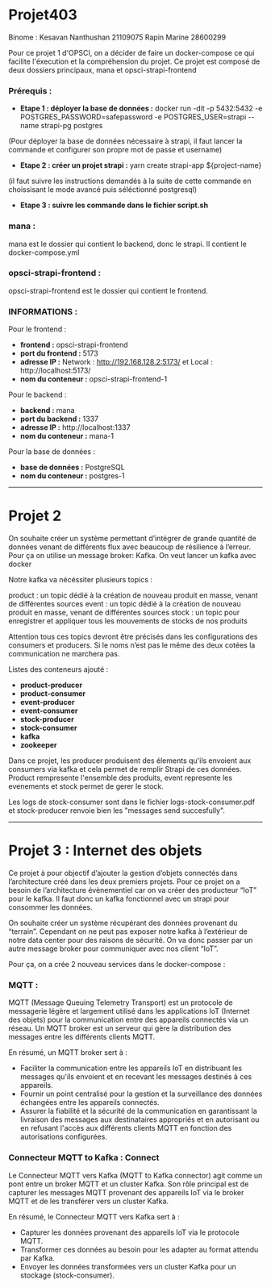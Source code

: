# Projet403
Binome : 
Kesavan Nanthushan 21109075
Rapin Marine 28600299

Pour ce projet 1 d'OPSCI, on a décider de faire un docker-compose ce qui facilite l'éxecution et la compréhension du projet. Ce projet est composé de deux dossiers principaux, mana et opsci-strapi-frontend

### Prérequis : 

- **Etape 1 : déployer la base de données :** docker run -dit -p 5432:5432 -e POSTGRES_PASSWORD=safepassword -e POSTGRES_USER=strapi --name strapi-pg postgres
  
(Pour déployer la base de données nécessaire à strapi, il faut lancer la commande et configurer son propre mot de passe et username)

- **Etape 2 : créer un projet strapi :** yarn create strapi-app ${project-name}

(il faut suivre les instructions demandés à la suite de cette commande en choissisant le mode avancé puis séléctionné postgresql)

- **Etape 3 : suivre les commande dans le fichier script.sh** 


### mana : 

mana est le dossier qui contient le backend, donc le strapi. Il contient le docker-compose.yml 

### opsci-strapi-frontend : 

opsci-strapi-frontend est le dossier qui contient le frontend.

### INFORMATIONS : 

Pour le frontend :
- **frontend :** opsci-strapi-frontend
- **port du frontend :** 5173
- **adresse IP :** Network : http://192.168.128.2:5173/ et Local : http://localhost:5173/
- **nom du conteneur :** opsci-strapi-frontend-1

Pour le backend : 
- **backend :** mana
- **port du backend :** 1337
- **adresse IP :** http://localhost:1337
- **nom du conteneur :** mana-1

Pour la base de données : 
- **base de données :** PostgreSQL
- **nom du conteneur :** postgres-1


-------------------------------------------

# Projet 2

On souhaite créer un système permettant d’intégrer de grande quantité de données venant de différents flux avec beaucoup de résilience à l’erreur.
Pour ça on utilise un message broker: Kafka. On veut lancer un kafka avec docker

Notre kafka va nécéssiter plusieurs topics :

product : un topic dédié à la création de nouveau produit en masse, venant de différentes sources
event : un topic dédié à la création de nouveau produit en masse, venant de différentes sources
stock : un topic pour enregistrer et appliquer tous les mouvements de stocks de nos produits

Attention tous ces topics devront être précisés dans les configurations des consumers et producers. Si le noms n’est pas le même des deux cotées la communication ne marchera pas.


Listes des conteneurs ajouté : 

- **product-producer**
- **product-consumer**
- **event-producer**
- **event-consumer**
- **stock-producer**
- **stock-consumer**
- **kafka**
- **zookeeper**

Dans ce projet, les producer produisent des élements qu'ils envoient aux consumers via kafka et cela permet de remplir Strapi de ces données. Product rempresente l'ensemble des produits, event represente les evenements et stock permet de gerer le stock.

Les logs de stock-consumer sont dans le fichier logs-stock-consumer.pdf et stock-producer renvoie bien les "messages send succesfully".

-------------------------------------------

# Projet 3 : Internet des objets

Ce projet à pour objectif d’ajouter la gestion d’objets connectés dans l’architecture créé dans les deux premiers projets. Pour ce projet on a besoin de l’architecture évènementiel car on va créer des producteur “IoT” pour le kafka. Il faut donc un kafka fonctionnel avec un strapi pour consommer les données.

On souhaite créer un système récupérant des données provenant du “terrain”. Cependant on ne peut pas exposer notre kafka à l’extérieur de notre data center pour des raisons de sécurité.
On va donc passer par un autre message broker pour communiquer avec nos client “IoT”.

Pour ça, on a crée 2 nouveau services dans le docker-compose : 

### MQTT :

MQTT (Message Queuing Telemetry Transport) est un protocole de messagerie légère et largement utilisé dans les applications IoT (Internet des objets) pour la communication entre des appareils connectés via un réseau. Un MQTT broker est un serveur qui gère la distribution des messages entre les différents clients MQTT.

En résumé, un MQTT broker sert à :

- Faciliter la communication entre les appareils IoT en distribuant les messages qu'ils envoient et en recevant les messages destinés à ces appareils.
- Fournir un point centralisé pour la gestion et la surveillance des données échangées entre les appareils connectés.
- Assurer la fiabilité et la sécurité de la communication en garantissant la livraison des messages aux destinataires appropriés et en autorisant ou en refusant l'accès aux différents clients MQTT en fonction des autorisations configurées.

### Connecteur MQTT to Kafka : Connect

Le Connecteur MQTT vers Kafka (MQTT to Kafka connector) agit comme un pont entre un broker MQTT et un cluster Kafka. Son rôle principal est de capturer les messages MQTT provenant des appareils IoT via le broker MQTT et de les transférer vers un cluster Kafka.

En résumé, le Connecteur MQTT vers Kafka sert à :

- Capturer les données provenant des appareils IoT via le protocole MQTT.
- Transformer ces données au besoin pour les adapter au format attendu par Kafka.
- Envoyer les données transformées vers un cluster Kafka pour un stockage (stock-consumer).


